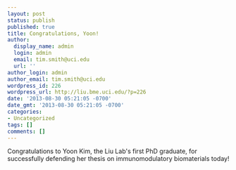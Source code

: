 ```yaml
---
layout: post
status: publish
published: true
title: Congratulations, Yoon!
author:
  display_name: admin
  login: admin
  email: tim.smith@uci.edu
  url: ''
author_login: admin
author_email: tim.smith@uci.edu
wordpress_id: 226
wordpress_url: http://liu.bme.uci.edu/?p=226
date: '2013-08-30 05:21:05 -0700'
date_gmt: '2013-08-30 05:21:05 -0700'
categories:
- Uncategorized
tags: []
comments: []
---
```

<p>Congratulations to Yoon Kim, the Liu Lab's first PhD graduate, for successfully defending her thesis on immunomodulatory biomaterials today!</p>
